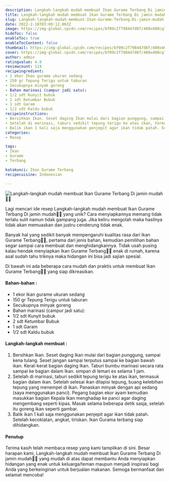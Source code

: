 ```yaml
---
description: Langkah-langkah mudah membuat Ikan Gurame Terbang Di jamin mudah"
title: Langkah-langkah mudah membuat Ikan Gurame Terbang Di jamin mudah
slug: Langkah-langkah-mudah-membuat-Ikan-Gurame-Terbang-Di-jamin-mudah
date: 2022-2-18T03:09:12.063Z
image: https://img-global.cpcdn.com/recipes/bf09c2f798447d8f/400x400cq70/photo.jpg
hideToc: false
enableToc: true
enableTocContent: false
thumbnail: https://img-global.cpcdn.com/recipes/bf09c2f798447d8f/400x400cq70/photo.jpg
cover: https://img-global.cpcdn.com/recipes/bf09c2f798447d8f/400x400cq70/photo.jpg
author: admin
ratingvalue: 4.8
reviewcount: 124
recipeingredient:
- 1 ekor Ikan gurame ukuran sedang
- 150 gr Tepung Terigu untuk taburan
- Secukupnya minyak goreng
- Bahan marinasi (campur jadi satu):
- 1/2 sdt Kunyit bubuk
- 2 sdt Ketumbar Bubuk
- 1 sdt Garam
- 1/2 sdt Kaldu bubuk
recipeinstructions:
- Bersihkan Ikan. Seset daging Ikan mulai dari bagian punggung, sampai kena tulang. Seset jangan sampai terputus sampai ke bagian bawah ikan. Kerat-kerat bagian daging Ikan. Taburi bumbu marinasi secara rata sampai ke bagian dalam Ikan. simpan di lemari es selama 1 jam.
- Setelah di marinasi, taburi sedikit tepung terigu ke atas ikan, termasuk bagian dalam ikan. Setelah selesai ikan dilapisi tepung, buang kelebihan tepung yang menempel di Ikan. Panaskan minyak dengan api sedang (saya menggunakan panci). Pegang bagian ekor ayam kemudian masukkan bagian Kepala Ikan menghadap ke panci agar daging mengembang seperti kipas. Masak selama beberapa detik sasja, setelah itu goreng ikan seperti gambar.
- Balik ikan 1 kali saja menggunakan penjepit agar ikan tidak patah. Setelah kecoklatan, angkat, tiriskan. Ikan Gurama terbang siap dihidangkan.
categories:
- Resep

tags:
- Ikan
- Gurame
- Terbang

katakunci: Ikan Gurame Terbang
recipecuisine: Indonesian

---
```


![Langkah-langkah mudah membuat Ikan Gurame Terbang Di jamin mudah👩‍🍳](https://img-global.cpcdn.com/recipes/bf09c2f798447d8f/400x400cq70/photo.jpg)

Lagi mencari ide resep Langkah-langkah mudah membuat Ikan Gurame Terbang Di jamin mudah👩‍🍳 yang unik? Cara menyiapkannya memang tidak terlalu sulit namun tidak gampang juga. Jika keliru mengolah maka hasilnya tidak akan memuaskan dan justru cenderung tidak enak.

Banyak hal yang sedikit banyak mempengaruhi kualitas rasa dari Ikan Gurame Terbang👩‍🍳, pertama dari jenis bahan, kemudian pemilihan bahan segar sampai cara membuat dan menghidangkannya. Tidak usah pusing kalau hendak menyiapkan Ikan Gurame Terbang👩‍🍳 enak di rumah, karena asal sudah tahu triknya maka hidangan ini bisa jadi sajian spesial.

Di bawah ini ada beberapa cara mudah dan praktis untuk membuat Ikan Gurame Terbang👩‍🍳 yang siap dikreasikan.

<!--inarticleads1-->

#### Bahan-bahan :

- 1 ekor Ikan gurame ukuran sedang
- 150 gr Tepung Terigu untuk taburan
- Secukupnya minyak goreng
- Bahan marinasi (campur jadi satu):
- 1/2 sdt Kunyit bubuk
- 2 sdt Ketumbar Bubuk
- 1 sdt Garam
- 1/2 sdt Kaldu bubuk

<!--inarticleads2-->

#### Langkah-langkah membuat :

1. Bersihkan Ikan. Seset daging Ikan mulai dari bagian punggung, sampai kena tulang. Seset jangan sampai terputus sampai ke bagian bawah ikan. Kerat-kerat bagian daging Ikan. Taburi bumbu marinasi secara rata sampai ke bagian dalam Ikan. simpan di lemari es selama 1 jam.
1. Setelah di marinasi, taburi sedikit tepung terigu ke atas ikan, termasuk bagian dalam ikan. Setelah selesai ikan dilapisi tepung, buang kelebihan tepung yang menempel di Ikan. Panaskan minyak dengan api sedang (saya menggunakan panci). Pegang bagian ekor ayam kemudian masukkan bagian Kepala Ikan menghadap ke panci agar daging mengembang seperti kipas. Masak selama beberapa detik sasja, setelah itu goreng ikan seperti gambar.
1. Balik ikan 1 kali saja menggunakan penjepit agar ikan tidak patah. Setelah kecoklatan, angkat, tiriskan. Ikan Gurama terbang siap dihidangkan.

#### Penutup

Terima kasih telah membaca resep yang kami tampilkan di sini. Besar harapan kami, Langkah-langkah mudah membuat Ikan Gurame Terbang Di jamin mudah👩‍🍳 yang mudah di atas dapat membantu Anda menyiapkan hidangan yang enak untuk keluarga/teman maupun menjadi inspirasi bagi Anda yang berkeinginan untuk berjualan makanan. Semoga bermanfaat dan selamat mencoba!